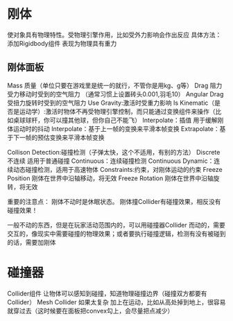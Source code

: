 # 刚体
使对象具有物理特性。受物理引擎作用，比如受外力影响会作出反应
具体方法：添加Rigidbody组件
表现为物理具有重力

## 刚体面板
Mass 质量（单位只要在游戏里是统一的就行，不管你是用kg、g等）
Drag 阻力 受力移动时受到的空气阻力 （通常习惯上设置砖头0.001,羽毛10）
Angular Drag 受扭力旋转时受到的空气阻力
Use Gravity:激活时受重力影响
Is Kinematic（是否是运动学）:激活时物体不再受物理引擎控制，而只能通过变换组件来操作（比如桌球球杆，你可以撞其他球，但你自己不能飞）
Interpolate：插值 用于缓解刚体运动时的抖动
    Interpolate：基于上一帧的变换来平滑本帧变换
    Extrapolate：基于下一帧的预估变换来平滑本帧变换

Collison Detection:碰撞检测（子弹太快，这个不适用，有别的方法）
    Discrete 不连续 适用于普通碰撞
    Continuous：连续碰撞检测
    Continuous Dynamic：连续动态碰撞检测，适用于高速物体
Constraints:约束，对刚体运动的约束
    Freeze Position 刚体在世界中沿轴移动，将无效
    Freeze Rotation 刚体在世界中沿轴旋转，将无效

重要的注意点：
    刚体不动时是休眠状态。
    刚体撞Collider有碰撞效果，相反没有碰撞效果！

一般不动的东西，但是在玩家活动范围内的，可以用碰撞器Collider
而动的，需要交互的，像现实中需要碰撞的物理效果；或者要执行碰撞逻辑，检测有没有被碰到的话，需要加刚体

# 碰撞器
Collider组件
让物体可以感知到碰撞，知道物理碰撞边界（碰撞双方都要有Collider）
Mesh Collider 如果太复杂 加上在运动，比如从高处掉到地上，很容易就穿过去（这时候要在面板把convex勾上，会尽量把点减少）